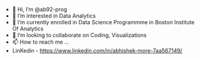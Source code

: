 - 👋 Hi, I’m @ab92-prog
- 👀 I’m interested in Data Analytics
- 🌱 I’m currently enrolled in  Data Science Programmme in Boston Institute Of Analytics
- 💞️ I’m looking to collaborate on Coding, Visualizations
- 📫 How to reach me ...
- LinKedin -  https://www.linkedin.com/in/abhishek-more-7aa567149/

<!---
ab92-prog/ab92-prog is a ✨ special ✨ repository because its `README.md` (this file) appears on your GitHub profile.
You can click the Preview link to take a look at your changes.
--->
